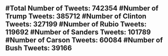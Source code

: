 #Total Number of Tweets: 742354 
#Number of Trump Tweets: 385712
#Number of Clinton Tweets: 327199
#Number of Rubio Tweets: 119692
#Number of Sanders Tweets: 101789
#Number of Carson Tweets: 60084
#Number of Bush Tweets: 39166
---
